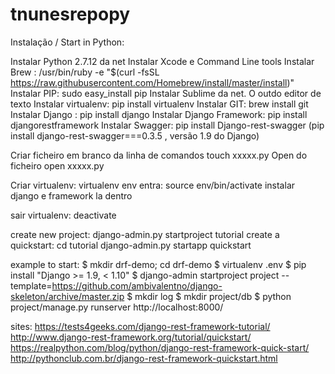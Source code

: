 # tnunesrepopy
Instalação / Start in Python:

Instalar Python 2.7.12 da net
Instalar Xcode e Command Line tools
Instalar Brew : /usr/bin/ruby -e "$(curl -fsSL https://raw.githubusercontent.com/Homebrew/install/master/install)"
Instalar PIP: sudo easy_install pip
Instalar Sublime da net. O outdo editor de texto
Instalar virtualenv: pip install virtualenv
Instalar GIT: brew install git
Instalar Django : pip install django
Instalar Django Framework: pip install djangorestframework
Instalar Swagger: pip install Django-rest-swagger (pip install django-rest-swagger===0.3.5 , versão 1.9 do Django)


Criar ficheiro em branco da linha de comandos
touch xxxxx.py
Open do ficheiro
open xxxxx.py

Criar virtualenv: virtualenv env
entra: source env/bin/activate
instalar django e framework la dentro

sair virtualenv: deactivate

create new project: django-admin.py startproject tutorial
create a quickstart: cd tutorial
django-admin.py startapp quickstart



example to start: 
$ mkdir drf-demo; cd drf-demo 
$ virtualenv .env 
$ pip install "Django >= 1.9, < 1.10" 
$ django-admin startproject project --template=https://github.com/ambivalentno/django-skeleton/archive/master.zip 
$ mkdir log $ mkdir project/db
$ python project/manage.py runserver
http://localhost:8000/



sites:
https://tests4geeks.com/django-rest-framework-tutorial/
http://www.django-rest-framework.org/tutorial/quickstart/
https://realpython.com/blog/python/django-rest-framework-quick-start/
http://pythonclub.com.br/django-rest-framework-quickstart.html


